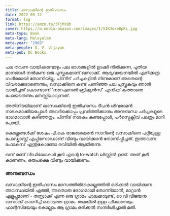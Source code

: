 ```yaml
---
title: ഖസാക്കിന്റെ ഇതിഹാസം
date: 2022-05-12
format: log
link: https://amzn.to/3TjMYQb
cover: https://m.media-amazon.com/images/I/51KJdxbOpKL.jpg
meta-type: Book
meta-lang: Malayalam
meta-year: "1969"
meta-people: O. V. Vijayan
meta-pub: DC Books
---
```

പല തവണ വായിക്കുമ്പോഴും പല ഭാഗങ്ങളിൽ ഉടക്കി നിൽക്കുന്ന, പുതിയ മാനങ്ങൾ നൽകുന്ന ഒരു പുസ്തകമാണ് ഖസാക്ക്. ആദ്യവായനയിൽ എനിക്കത്ര ഗംഭീരമായി തോന്നിയില്ല. പിന്നീട് ചർച്ചകളിൽ നിന്നുമാണ് അതെന്റെ വിവരക്കേടാണെന്നും, ഖസാക്കിനെ കണ്ട് പണിഞ്ഞ പല പുസ്തകവും ഞാൻ വായിച്ചത് കൊണ്ടാണ് 'നറേഷനൺ ബ്രില്യൻസ്' എനിക്ക് കത്താതെ പോയതെന്നും മനസ്സിലാവുന്നത്. 

അതിനിടയിലാണ് ഖാസാക്കിന്റെ ഇതിഹാസം ദീപൻ ശിവരാമൻ നാടകമാക്കിയപ്പോൾ അവർക്കൊപ്പം പ്രവർത്തിക്കാനും അനുബന്ധ ചർച്ചകളുടെ ഭാഗമാവാൻ കഴിഞ്ഞതും. പിന്നീട് നാടകം കണ്ടപ്പോൾ, പർസ്പെക്റ്റീവ് പലതും മാറി പോയി. 

കൊല്ലങ്ങൾക്ക് ശേഷം പി.കെ രാജശേഖരൻ സാറിന്റെ ഖസാക്കിനെ പറ്റിയുള്ള പോഡ്കാസ്റ്റ് എപ്പിസോഡാണ് വീണ്ടും വായിക്കാൻ തോന്നിപ്പിച്ചത്. ഇത്തവണ ഫോകസ് എന്തുകോണ്ടോ രവിയിൽ ആയിരുന്നു. 

ഒന്ന് രണ്ട് വീഡിയോകൾ കൂടി എന്റെ to-watch ലിസ്റ്റിൽ ഉണ്ട്. അത് കൂടി കാണണം. ഒരുപക്ഷെ വീണ്ടും വായിക്കണം. 

### അനുബന്ധം 
ഖസാക്കിന്റെ ഇതിഹാസം മാസത്തിൽ/കൊല്ലത്തിൽ ഒരിക്കൽ വായിക്കുന്ന അവസ്ഥയിൽ എത്തി, അതൊരു രോഗമായി തോന്നിയാൽ, മാറ്റാൻ എളുപ്പമാണ് - തസ്രാക്ക് എന്ന ഒരു ഗ്രാമം പാലക്കാടുണ്ട്, ഓ വി വിജയനു ഖസാക്ക് കാണിച്ച് കൊടുത്ത ഗ്രാമം. തലയിൽ ഉള്ള ഫിക്ഷനേയും ഫാന്റസിയേയും കൊല്ലാം ആ ഗ്രാമം ഒരിക്കൽ സന്ദർശിച്ചാൽ മതി. 

